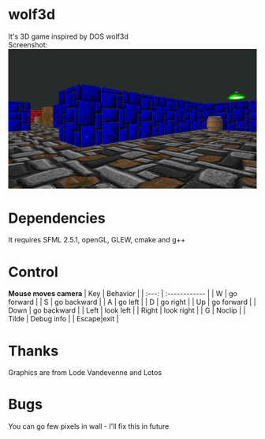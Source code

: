 # wolf3d
It's 3D game inspired by DOS wolf3d\
Screenshot:
![Screenshot](screenshot.png)

# Dependencies
It requires SFML 2.5.1, openGL, GLEW, cmake and g++

# Control
**Mouse moves camera**
| Key	| Behavior		|
| :---: | :------------ |
| W 	| go forward	|
| S 	| go backward	|
| A 	| go left		|
| D 	| go right		|
| Up 	| go forward	|
| Down 	| go backward	|
| Left 	| look left		|
| Right | look right	|
| G		| Noclip		|
| Tilde | Debug info	|
| Escape|exit			|

# Thanks
Graphics are from Lode Vandevenne and Lotos

# Bugs
You can go few pixels in wall - I'll fix this in future